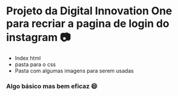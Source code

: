 # Projeto da Digital Innovation One para recriar a pagina de login do instagram :camera:

 - Index html
 - pasta para o css
 - Pasta com algumas imagens para serem usadas

### Algo básico mas bem eficaz :smile:
